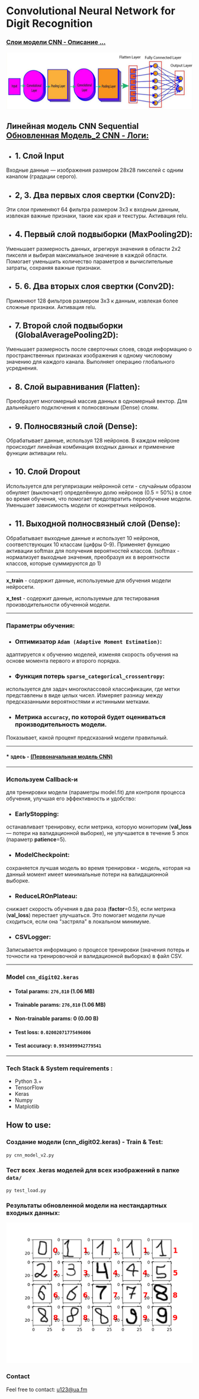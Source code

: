# Convolutional Neural Network for Digit Recognition 

### [Слои модели CNN - Описание ...](./README-layers.md)
![cnn_layers.jpg](cnn_layers.jpg)

## Линейная модель CNN Sequential [ Обновленная Модель_2 CNN - Логи:](./cnn2.txt)

* ## 1. Слой Input
Входные данные — изображения размером 28x28 пикселей с одним каналом (градации серого).
* ## 2, 3. Два первых слоя свертки (Conv2D):
Эти слои применяют 64 фильтра размером 3x3 к входным данным, извлекая важные признаки, такие как края и текстуры.
Активация relu.
* ## 4. Первый слой подвыборки (MaxPooling2D):
Уменьшает размерность данных, агрегируя значения в области 2x2 пикселя и выбирая максимальное значение в каждой области.
Помогает уменьшить количество параметров и вычислительные затраты, сохраняя важные признаки.
* ## 5. 6. Два вторых слоя свертки (Conv2D):
Применяют 128 фильтров размером 3x3 к данным, извлекая более сложные признаки.
Активация relu.
* ## 7. Второй слой подвыборки (GlobalAveragePooling2D):
Уменьшает размерность после сверточных слоев, сводя информацию о пространственных признаках изображения к одному числовому значению для каждого канала. 
Выполняет операцию глобального усреднения.
* ## 8. Слой выравнивания (Flatten):
Преобразует многомерный массив данных в одномерный вектор. Для дальнейшего подключения к полносвязным (Dense) слоям.
* ## 9. Полносвязный слой (Dense):
Обрабатывает данные, используя 128 нейронов. 
В каждом нейроне происходит линейная комбинация входных данных и применение функции активации relu.
* ## 10. Слой Dropout
Используется для регуляризации нейронной сети - случайным образом обнуляет (выключает) определённую долю нейронов (0.5 = 50%) в слое 
во время обучения, что помогает предотвратить переобучение модели. 
Уменьшает зависимость модели от конкретных нейронов.
* ## 11. Выходной полносвязный слой (Dense):
Обрабатывает выходные данные и использует 10 нейронов, соответствующих 10 классам (цифры 0-9). 
Применяет функцию активации softmax для получения вероятностей классов.
(softmax - нормализует выходные значения, преобразуя их в вероятности классов, которые суммируются до 1)

___

**x_train** - cодержит данные, используемые для обучения модели нейросети.

**x_test** - cодержит данные, используемые для тестирования производительности обученной модели. 

___

### Параметры обучения: 

* ### Оптимизатор **`Adam (Adaptive Moment Estimation)`**: 
адаптируется к обучению моделей, изменяя скорость обучения на основе момента первого и второго порядка. 

* ### Функция потерь **`sparse_categorical_crossentropy`**:
используется для задач многоклассовой классификации, где метки представлены в виде целых чисел. 
Измеряет разницу между предсказанными вероятностями и истинными метками. 

* ### Метрика **`accuracy`**, по которой будет оцениваться производительность модели. 
Показывает, какой процент предсказаний модели правильный. 

___
#### * здесь - [(Первоначальная модель CNN)](./README-model1.md)

___
### Используем **Callback**-и 
 для тренировки модели (параметры model.fit) для контроля процесса обучения, улучшая его эффективность и удобство:
* ### EarlyStopping:
останавливает тренировку, если метрика, которую мониторим (**val_loss** — потери на валидационной выборке), не улучшается в течение 5 эпох (параметр **patience**=5).
* ### ModelCheckpoint:
сохраняется лучшая модель во время тренировки - модель, которая на данный момент имеет минимальные потери на валидационной выборке.
* ### ReduceLROnPlateau:
снижает скорость обучения в два раза (**factor**=0.5), если метрика (**val_loss**) перестает улучшаться. Это помогает модели лучше сходиться, если она "застряла" в локальном минимуме.
* ### CSVLogger:
Записывается информацию о процессе тренировки (значения потерь и точности на тренировочной и валидационной выборках) в файл CSV.

___
### Model `cnn_digit02.keras`

* #### Total params: `276,810` (1.06 MB)
* #### Trainable params: `276,810` (1.06 MB)
* #### Non-trainable params: 0 (0.00 B)
* #### Test loss: `0.02002071775496006`
* #### Test accuracy: `0.9934999942779541`
___

### Tech Stack & System requirements :

* Python 3.+
* TensorFlow 
* Keras
* Numpy 
* Matplotlib

## How to use: 

### Создание модели (cnn_digit02.keras) -  Train & Test:
```
py cnn_model_v2.py
```

### Тест всех .keras моделей для всех изображений в папке ```data/```
```
py test_load.py
```

### Результаты обновленной модели на нестандартных входных данных:
![cnn_model_digit02.keras_2025.png](cnn_model_digit02.keras_2025.png)


### Contact
Feel free to contact: u123@ua.fm
